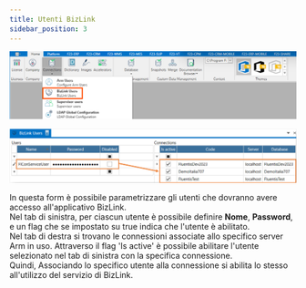 ```yaml
---
title: Utenti BizLink
sidebar_position: 3
---
```


![](../../../../../static/images/20241204111455.png)


![![](/img/home/connections/bizlink-users1.png)](../../../../../static/images/20241129095329.png)


In questa form è possibile parametrizzare gli utenti che dovranno avere accesso all'applicativo BizLink.  
Nel tab di sinistra, per ciascun utente è possibile definire **Nome**, **Password**, e un flag che se impostato su true indica che l'utente è abilitato.  
Nel tab di destra si trovano le connessioni associate allo specifico server Arm in uso. Attraverso il flag 'Is active' è possibile abilitare l'utente selezionato nel tab di sinistra con la specifica connessione.  
Quindi, Associando lo specifico utente alla connessione si abilita lo stesso all'utilizzo del servizio di BizLink.  




